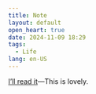 ```yaml
---
title: Note
layout: default
open_heart: true
date: 2024-11-09 18:29
tags: 
  - Life
lang: en-US
---
```


[I’ll read it](https://manuelmoreale.com/i-ll-read-it)—This is lovely.
